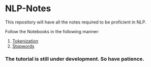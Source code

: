 # NLP-Notes

This repository will have all the notes required to be proficient in NLP.

Follow the Notebooks in the following manner:
1. [Tokenization](https://github.com/Raj-dot-GitHub/NLP-Notes/tree/main/Tokenization)
2. [Stopwords](https://github.com/Raj-dot-GitHub/NLP-Notes/tree/main/Stopwords)


### The tutorial is still under development. So have patience.
